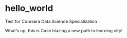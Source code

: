 # hello_world
Test for Coursera Data Science Specialization

What's up, this is Case blazing a new path to learning city!
